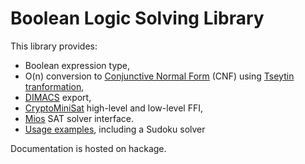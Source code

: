 # Boolean Logic Solving Library

This library provides:

* Boolean expression type,
* O(n) conversion to [Conjunctive Normal Form](https://en.wikipedia.org/wiki/Conjunctive_normal_form)
(CNF) using [Tseytin tranformation](https://en.wikipedia.org/wiki/Tseytin_transformation),
* [DIMACS](http://www.domagoj-babic.com/uploads/ResearchProjects/Spear/dimacs-cnf.pdf) export,
* [CryptoMiniSat](https://github.com/msoos/cryptominisat) high-level and low-level FFI,
* [Mios](http://hackage.haskell.org/package/mios) SAT solver interface.
* [Usage examples](examples), including a Sudoku solver

Documentation is hosted on hackage.
